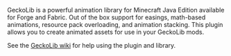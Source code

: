 GeckoLib is a powerful animation library for Minecraft Java Edition available for Forge and Fabric. Out of the box support for easings, math-based animations, resource pack overloading, and animation stacking. This plugin allows you to create animated assets for use in your GeckoLib mods.

See the [GeckoLib wiki](https://github.com/bernie-g/geckolib/wiki) for help using the plugin and library.